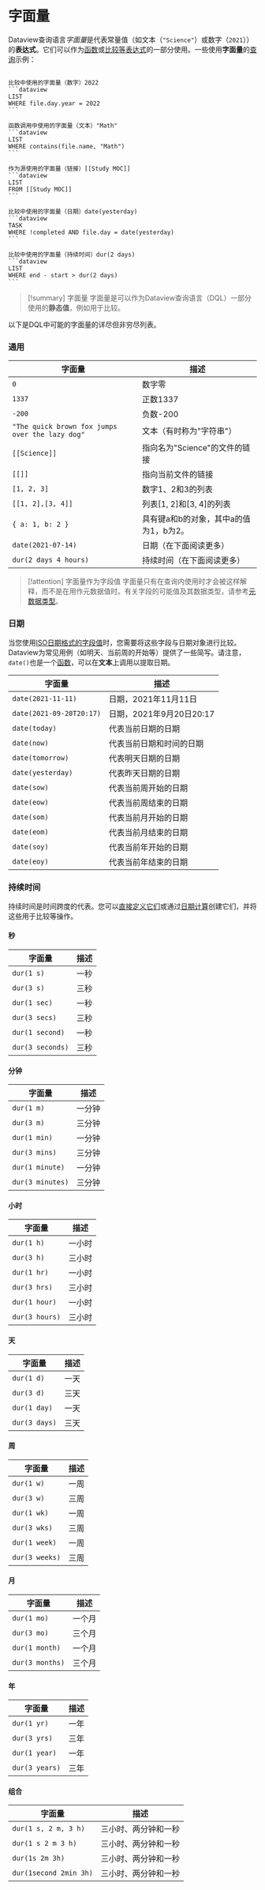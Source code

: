 # 字面量

Dataview查询语言*字面量*是代表常量值（如文本（`"Science"`）或数字（`2021`））的**表达式**。它们可以作为[函数](functions.md)或[比较等表达式](./expressions.md)的一部分使用。一些使用**字面量**的[查询](../queries/structure.md)示例：

~~~

比较中使用的字面量（数字）2022
```dataview
LIST
WHERE file.day.year = 2022
```

函数调用中使用的字面量（文本）"Math"
```dataview
LIST
WHERE contains(file.name, "Math")
```

作为源使用的字面量（链接）[[Study MOC]]
```dataview
LIST
FROM [[Study MOC]]
```

比较中使用的字面量（日期）date(yesterday)
```dataview
TASK
WHERE !completed AND file.day = date(yesterday)
```

比较中使用的字面量（持续时间）dur(2 days)
```dataview
LIST
WHERE end - start > dur(2 days)
```
~~~

> [!summary] 字面量
> 字面量是可以作为Dataview查询语言（DQL）一部分使用的**静态值**，例如用于比较。

以下是DQL中可能的字面量的详尽但非穷尽列表。

### 通用
字面量|描述
-|-
`0`|数字零
`1337`|正数1337
`-200`| 负数-200
`"The quick brown fox jumps over the lazy dog"`| 文本（有时称为"字符串"）
`[[Science]]`|指向名为"Science"的文件的链接
`[[]]`| 指向当前文件的链接
`[1, 2, 3]`|数字1、2和3的列表
`[[1, 2],[3, 4]]`|列表[1, 2]和[3, 4]的列表
`{ a: 1, b: 2 }`| 具有键a和b的对象，其中a的值为1，b为2。 |
`date(2021-07-14)`| 日期（在下面阅读更多） |
`dur(2 days 4 hours)` | 持续时间（在下面阅读更多） | 

> [!attention] 字面量作为字段值
> 字面量只有在查询内使用时才会被这样解释，而不是在用作元数据值时。有关字段的可能值及其数据类型，请参考[元数据类型](../annotation/types-of-metadata.md)。

### 日期

当您使用[ISO日期格式的字段值](../annotation/types-of-metadata.md#date)时，您需要将这些字段与日期对象进行比较。Dataview为常见用例（如明天、当前周的开始等）提供了一些简写。请注意，`date()`也是一个[函数](functions.md#dateany)，可以在**文本**上调用以提取日期。

字面量|描述
-|-
`date(2021-11-11)`|日期，2021年11月11日
`date(2021-09-20T20:17)`| 日期，2021年9月20日20:17
`date(today)`|代表当前日期的日期
`date(now)`|代表当前日期和时间的日期
`date(tomorrow)`|代表明天日期的日期
`date(yesterday)`|代表昨天日期的日期
`date(sow)`|代表当前周开始的日期
`date(eow)`|代表当前周结束的日期
`date(som)`|代表当前月开始的日期
`date(eom)`|代表当前月结束的日期
`date(soy)`|代表当前年开始的日期
`date(eoy)`|代表当前年结束的日期

### 持续时间

持续时间是时间跨度的代表。您可以[直接定义它们](../annotation/types-of-metadata.md#duration)或通过[日期计算](../annotation/types-of-metadata.md#duration)创建它们，并将这些用于比较等操作。

#### 秒
字面量|描述
-|-
`dur(1 s)`|一秒
`dur(3 s)`|三秒
`dur(1 sec)`|一秒
`dur(3 secs)`|三秒
`dur(1 second)`|一秒
`dur(3 seconds)`|三秒

#### 分钟
字面量|描述
-|-
`dur(1 m)`|一分钟
`dur(3 m)`|三分钟
`dur(1 min)`|一分钟
`dur(3 mins)`|三分钟
`dur(1 minute)`|一分钟
`dur(3 minutes)`|三分钟

#### 小时
字面量|描述
-|-
`dur(1 h)`|一小时
`dur(3 h)`|三小时
`dur(1 hr)`|一小时
`dur(3 hrs)`|三小时
`dur(1 hour)`|一小时
`dur(3 hours)`|三小时

#### 天
字面量|描述
-|-
`dur(1 d)`|一天
`dur(3 d)`|三天
`dur(1 day)`|一天
`dur(3 days)`|三天

#### 周
字面量|描述
-|-
`dur(1 w)`|一周
`dur(3 w)`|三周
`dur(1 wk)`|一周
`dur(3 wks)`|三周
`dur(1 week)`|一周
`dur(3 weeks)`|三周

#### 月
字面量|描述
-|-
`dur(1 mo)`|一个月
`dur(3 mo)`|三个月
`dur(1 month)`|一个月
`dur(3 months)`|三个月

#### 年
字面量|描述
-|-
`dur(1 yr)`|一年
`dur(3 yrs)`|三年
`dur(1 year)`|一年
`dur(3 years)`|三年

#### 组合
字面量|描述
-|-
`dur(1 s, 2 m, 3 h)`|三小时、两分钟和一秒
`dur(1 s 2 m 3 h)`|三小时、两分钟和一秒
`dur(1s 2m 3h)`|三小时、两分钟和一秒
`dur(1second 2min 3h)`|三小时、两分钟和一秒
